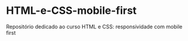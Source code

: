 # HTML-e-CSS-mobile-first
Repositório dedicado ao curso HTML e CSS: responsividade com mobile first
